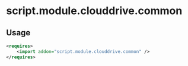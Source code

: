 # script.module.clouddrive.common


## Usage

```xml
<requires>
    <import addon="script.module.clouddrive.common" />
</requires>
```

